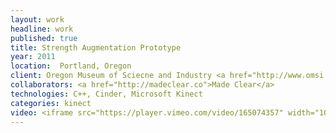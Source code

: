 ```yaml
---
layout: work
headline: work
published: true
title: Strength Augmentation Prototype
year: 2011
location:  Portland, Oregon
client: Oregon Museum of Sciecne and Industry <a href="http://www.omsi.edu/">(OMSI)</a>
collaborators: <a href="http://madeclear.co">Made Clear</a>
technologies: C++, Cinder, Microsoft Kinect
categories: kinect
video: <iframe src="https://player.vimeo.com/video/165074357" width="1024" height="576" frameborder="0" webkitallowfullscreen mozallowfullscreen allowfullscreen></iframe>
---
```


